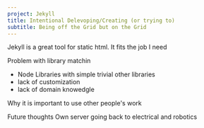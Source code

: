 ```yaml
---
project: Jekyll
title: Intentional Delevoping/Creating (or trying to)
subtitle: Being off the Grid but on the Grid
---
```


Jekyll is a great tool for static html. It fits the job I need

Problem with library matchin
  - Node Libraries with simple trivial other libraries
  - lack of customization
  - lack of domain knowedgle

Why it is important to use other people's work

Future thoughts
  Own server
  going back to electrical and robotics

